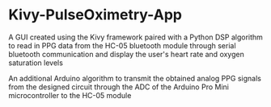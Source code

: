 # Kivy-PulseOximetry-App
A GUI created using the Kivy framework paired with a Python DSP algorithm to read in PPG data from the HC-05 bluetooth module through serial bluetooth communication and display the user's heart rate and oxygen saturation levels

An additional Arduino algorithm to transmit the obtained analog PPG signals from the designed circuit through the ADC of the Arduino Pro Mini microcontroller to the HC-05 module
